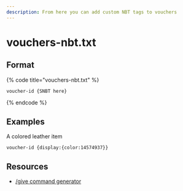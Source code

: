 ```yaml
---
description: From here you can add custom NBT tags to vouchers
---
```


# vouchers-nbt.txt

## Format

{% code title="vouchers-nbt.txt" %}
```
voucher-id {SNBT here}
```
{% endcode %}

## Examples

A colored leather item

```
voucher-id {display:{color:14574937}}
```

## Resources

* [/give command generator](https://www.gamergeeks.net/apps/minecraft/give-command-generator)
